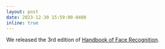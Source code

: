 ```yaml
---
layout: post
date: 2023-12-30 15:59:00-0400
inline: true
---
```

We released the 3rd edition of [Handbook of Face Recognition](https://link.springer.com/book/10.1007/978-3-031-43567-6).